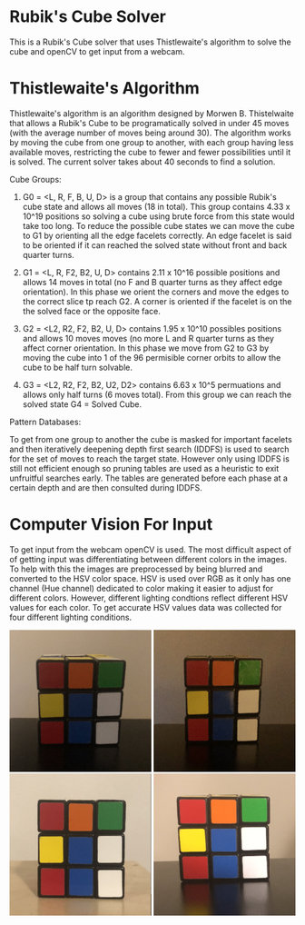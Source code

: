 # Rubik's Cube Solver
This is a Rubik's Cube solver that uses Thistlewaite's algorithm to solve the cube and openCV to get input from a webcam.

# Thistlewaite's Algorithm
Thistlewaite's algorithm is an algorithm designed by Morwen B. Thistelwaite that allows a Rubik's Cube to be programatically solved in under 45 moves (with the average number of moves being around 30). The algorithm works by moving the cube from one group to another, with each group having less available moves, restricting the cube to fewer and fewer possibilities until it is solved. The current solver takes about 40 seconds to find a solution.

Cube Groups:

1) G0 = <L, R, F, B, U, D> is a group that contains any possible Rubik's cube state and allows all moves (18 in total). This group contains 4.33 x 10^19 positions so solving a cube using brute force from this state would take too long. To reduce the possible cube states we can move the cube to G1 by orienting all the edge facelets correctly. An edge facelet is said to be oriented if it can reached the solved state without front and back quarter turns.

2) G1 = <L, R, F2, B2, U, D> contains 2.11 x 10^16 possible positions and allows 14 moves in total (no F and B quarter turns as they affect edge orientation). In this phase we orient the corners and move the edges to the correct slice tp reach G2. A corner is oriented if the facelet is on the the solved face or the opposite face.

3) G2 = <L2, R2, F2, B2, U, D> contains 1.95 x 10^10 possibles positions and allows 10 moves moves (no more L and R quarter turns as they affect corner orientation. In this phase we move from G2 to G3 by moving the cube into 1 of the 96 permisible corner orbits to allow the cube to be half turn solvable.

4) G3 = <L2, R2, F2, B2, U2, D2> contains 6.63 x 10^5 permuations and allows only half turns (6 moves total). From this group we can reach the solved state G4 = Solved Cube.

Pattern Databases:

To get from one group to another the cube is masked for important facelets and then iteratively deepening depth first search (IDDFS) is used to search for the set of moves to reach the target state. However only using IDDFS is still not efficient enough so pruning tables are used as a heuristic to exit unfruitful searches early. The tables are generated before each phase at a certain depth and are then consulted during IDDFS. 

# Computer Vision For Input
To get input from the webcam openCV is used. The most difficult aspect of of getting input was differentiating between different colors in the images. To help with this the images are preprocessed by being blurred and converted to the HSV color space. HSV is used over RGB as it only has one channel (Hue channel) dedicated to color making it easier to adjust for different colors. However, different lighting condtions reflect different HSV values for each color. To get accurate HSV values data was collected for four different lighting conditions. 

<p align="center">
  <img width="250" height="250" src="https://github.com/Hamoudi0427/Rubiks_solver/blob/master/Test_Demo/dark.png">
  <img width="250" height="250" src="https://github.com/Hamoudi0427/Rubiks_solver/blob/master/Test_Demo/regular.png">
  <img width="250" height="250" src="https://github.com/Hamoudi0427/Rubiks_solver/blob/master/Test_Demo/bright.png">
  <img width="250" height="250" src="https://github.com/Hamoudi0427/Rubiks_solver/blob/master/Test_Demo/very_bright.png">
</p>
